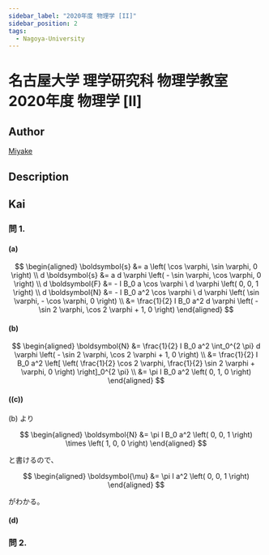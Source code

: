 ```yaml
---
sidebar_label: "2020年度 物理学 [II]"
sidebar_position: 2
tags:
  - Nagoya-University
---
```

# 名古屋大学 理学研究科 物理学教室 2020年度 物理学 \[II\]

## **Author**
[Miyake](https://miyake.github.io/exams/index.html)

## **Description**

## **Kai**
### 問 1.
#### (a)

$$
  \begin{aligned}
  \boldsymbol{s}
  &= a \left( \cos \varphi, \sin \varphi, 0 \right)
  \\
  d \boldsymbol{s}
  &= a d \varphi \left( - \sin \varphi, \cos \varphi, 0 \right)
  \\
  d \boldsymbol{F}
  &= - I B_0 a \cos \varphi \ d \varphi \left( 0, 0, 1 \right)
  \\
  d \boldsymbol{N}
  &= - I B_0 a^2 \cos \varphi \ d \varphi
  \left( \sin \varphi, - \cos \varphi, 0 \right)
  \\
  &= \frac{1}{2} I B_0 a^2 d \varphi
  \left( - \sin 2 \varphi, \cos 2 \varphi + 1, 0 \right)
  \end{aligned}
$$

#### (b)

$$
  \begin{aligned}
  \boldsymbol{N}
  &= \frac{1}{2} I B_0 a^2 \int_0^{2 \pi} d \varphi
  \left( - \sin 2 \varphi, \cos 2 \varphi + 1, 0 \right)
  \\
  &= \frac{1}{2} I B_0 a^2 \left[ \left(
  \frac{1}{2} \cos 2 \varphi, \frac{1}{2} \sin 2 \varphi + \varphi, 0
  \right) \right]_0^{2 \pi}
  \\
  &= \pi I B_0 a^2 \left( 0, 1, 0 \right)
  \end{aligned}
$$

#### (\(c\))
(b) より

$$
\begin{aligned}
\boldsymbol{N}
&= \pi I B_0 a^2 \left( 0, 0, 1 \right) \times \left( 1, 0, 0 \right)
\end{aligned}
$$

と書けるので、

$$
\begin{aligned}
\boldsymbol{\mu} &= \pi I a^2 \left( 0, 0, 1 \right)
\end{aligned}
$$

がわかる。

#### (d)

### 問 2.